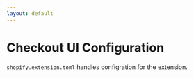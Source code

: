 ```yaml
---
layout: default
---
```


# Checkout UI Configuration

`shopify.extension.toml` handles configration for the extension.
